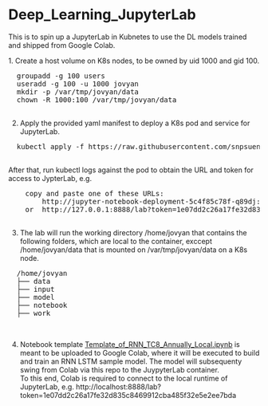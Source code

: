 # Deep_Learning_JupyterLab
This is to spin up a JupyterLab in Kubnetes to use the DL models trained and shipped from Google Colab.
<p>
  1.  Create a host volume on K8s nodes, to be owned by uid 1000 and gid 100.
  <pre>
  groupadd -g 100 users
  useradd -g 100 -u 1000 jovyan
  mkdir -p /var/tmp/jovyan/data
  chown -R 1000:100 /var/tmp/jovyan/data
  </pre>
  
  2.  Apply the provided yaml manifest to deploy a K8s pod and service for JupyterLab.
  <pre>
  kubectl apply -f https://raw.githubusercontent.com/snpsuen/Deep_Learning_JupyterLab/main/script/jupyter-notebook.yaml
  </pre>
  After that, run kubectl logs against the pod to obtain the URL and token for access to JypterLab, e.g.
  <pre>
    copy and paste one of these URLs:
        http://jupyter-notebook-deployment-5c4f85c78f-q89dj:8888/lab?token=1e07dd2c26a17fe32d835c8469912cba485f32e5e2ee7bda
    or  http://127.0.0.1:8888/lab?token=1e07dd2c26a17fe32d835c8469912cba485f32e5e2ee7bda
  </pre>
 
  3.  The lab will run the working directory /home/jovyan that contains the following folders, which are local to the container, exccept /home/jovyan/data that is mounted on /var/tmp/jovyan/data on a K8s node.
  <pre>
  /home/jovyan
  ├── data
  ├── input
  ├── model
  ├── notebook
  ├── work <br>
  </pre>

4. Notebook template [Template_of_RNN_TC8_Annually_Local.ipynb](https://github.com/snpsuen/Deep_Learning_JupyterLab/blob/main/script/Template_of_RNN_TC8_Annually_Local.ipynb) is meant to be uploaded to Google Colab, where it will be executed to build and train an RNN LSTM sample model. The model will subsequenty swing from Colab via this repo to the JuypyterLab container. <br>
To this end, Colab is required to connect to the local runtime of JupyterLab, e.g. http://localhost:8888/lab?token=1e07dd2c26a17fe32d835c8469912cba485f32e5e2ee7bda
